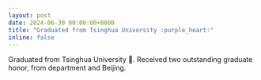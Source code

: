```yaml
---
layout: post
date: 2024-06-30 00:00:00+0800
title: "Graduated from Tsinghua University :purple_heart:"
inline: false
---
```


Graduated from Tsinghua University :purple_heart:.
Received two outstanding graduate honor, from department and Beijing.
